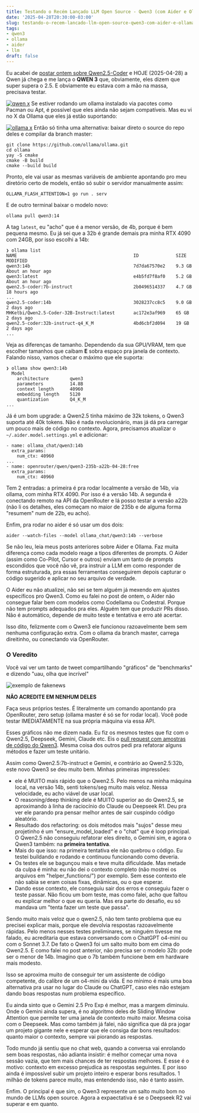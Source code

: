 ```yaml
---
title: Testando o Recém Lançado LLM Open Source - Qwen3 (com Aider e Ollama)
date: '2025-04-28T20:30:00-03:00'
slug: testando-o-recem-lancado-llm-open-source-qwen3-com-aider-e-ollama
tags:
- qwen3
- ollama
- aider
- llm
draft: false
---
```




Eu acabei de [postar ontem sobre Qwen2.5-Coder](https://www.akitaonrails.com/2025/04/27/testando-llms-com-aider-na-runpod-qual-usar-pra-codigo) e HOJE (2025-04-28) a Qwen já chega e me lança o **QWEN 3** que, obviamente, eles dizem que super supera o 2.5. E obviamente eu estava com a mão na massa, precisava testar.

[![qwen x](https://new-uploads-akitaonrails.s3.us-east-2.amazonaws.com/e1ipve95x7e6nlnf7qffayzsz0ag)](https://x.com/AkitaOnRails/status/1916974917872193780)
Se estiver rodando um ollama instalado via pacotes como Pacman ou Apt, é possível que eles ainda não sejam compatíveis. Mas eu vi no X da Ollama que eles já estão suportando:

[![ollama x](https://new-uploads-akitaonrails.s3.us-east-2.amazonaws.com/yrkrg6l6r4nvnmfefiqoaplbf6cw)](https://ollama.com/library/qwen3)
Então só tinha uma alternativa: baixar direto o source do repo deles e compilar da branch master:

```
git clone https://github.com/ollama/ollama.git
cd ollama
yay -S cmake
cmake -B build
cmake --build build
```

Pronto, ele vai usar as mesmas variáveis de ambiente apontando pro meu diretório certo de models, então só subir o servidor manualmente assim:

```
OLLAMA_FLASH_ATTENTION=1 go run . serv
```

E de outro terminal baixar o modelo novo:

```
ollama pull qwen3:14
```

A tag `latest`, eu "acho" que é a menor versão, de 4b, porque é bem pequena mesmo. Eu já sei que a 32b é grande demais pra minha RTX 4090 com 24GB, por isso escolhi a 14b:

```
❯ ollama list
NAME                                            ID              SIZE      MODIFIED
qwen3:14b                                       7d7da67570e2    9.3 GB    About an hour ago
qwen3:latest                                    e4b5fd7f8af0    5.2 GB    About an hour ago
qwen2.5-coder:7b-instruct                       2b0496514337    4.7 GB    18 hours ago
...
qwen2.5-coder:14b                               3028237cc8c5    9.0 GB    2 days ago
MHKetbi/Qwen2.5-Coder-32B-Instruct:latest       ac172e3af969    65 GB     2 days ago
qwen2.5-coder:32b-instruct-q4_K_M               4bd6cbf2d094    19 GB     2 days ago
...
```

Veja as diferenças de tamanho. Dependendo da sua GPU/VRAM, tem que escolher tamanhos que caibam **E** sobra espaço pra janela de contexto. Falando nisso, vamos checar o máximo que ele suporta:

```
❯ ollama show qwen3:14b
  Model
    architecture        qwen3
    parameters          14.8B
    context length      40960
    embedding length    5120
    quantization        Q4_K_M
...
```

Já é um bom upgrade: a Qwen2.5 tinha máximo de 32k tokens, o Qwen3 suporta até 40k tokens. Não é nada revolucionário, mas já dá pra carregar um pouco mais de código no contexto. Agora, precisamos atualizar o `~/.aider.model.settings.yml` e adicionar:

```
- name: ollama_chat/qwen3:14b
  extra_params:
    num_ctx: 40960
...
- name: openrouter/qwen/qwen3-235b-a22b-04-28:free
  extra_params:
    num_ctx: 40960
```

Tem 2 entradas: a primeira é pra rodar localmente a versão de 14b, via ollama, com minha RTX 4090. Por isso é a versão 14b. A segunda é conectando remoto na API da OpenRouter e lá posso testar a versão a22b (não li os detalhes, eles começam no maior de 235b e de alguma forma "resumem" num de 22b, eu acho).

Enfim, pra rodar no aider é só usar um dos dois:

```
aider --watch-files --model ollama_chat/qwen3:14b --verbose
```

Se não leu, leia meus posts anteriores sobre Aider e Ollama. Faz muita diferença como cada modelo reage a tipos diferentes de prompts. O Aider (assim como Co-Pilot, Cursor e outros) enviam um tanto de prompts escondidos que você não vê, pra instruir a LLM em como responder de forma estruturada, pra essas ferramentas conseguirem depois capturar o código sugerido e aplicar no seu arquivo de verdade.

O Aider eu não atualizei, não sei se tem alguém já mexendo em ajustes específicos pro Qwen3. Como eu falei no post de ontem, o Aider não consegue falar bem com modelos como Codellama ou Codestral. Porque não tem prompts adequados pra eles. Alguém tem que produzir PRs disso. Não é automático, depende de muito teste e tentativa e erro até acertar.

Isso dito, felizmente com o Qwen3 ele funcionou razoavelmente bem sem nenhuma configuração extra. Com o ollama da branch master, carrega direitinho, ou conectando via OpenRouter.

### O Veredito

Você vai ver um tanto de tweet compartilhando "gráficos" de "benchmarks" e dizendo "uau, olha que incrível"

![exemplo de fakenews](https://new-uploads-akitaonrails.s3.us-east-2.amazonaws.com/pa8p2i7givn9sqeldkx2mfog9wws)

**NÃO ACREDITE EM NENHUM DELES**

Faça seus próprios testes. É literalmente um comando apontando pra OpenRouter, zero setup (ollama master é só se for rodar local). Você pode testar IMEDIATAMENTE na sua própria máquina via essa API.

Esses gráficos não me dizem nada. Eu fiz os mesmos testes que fiz com o Qwen2.5, Deepseek, Gemini, Claude etc. Eis o [pull request com amostras de código do Qwen3](https://github.com/akitaonrails/Tiny-Qwen-CLI/pull/5). Mesma coisa dos outros pedi pra refatorar alguns métodos e fazer um teste unitário.

Assim como Qwen2.5:7b-instruct e Gemini, e contrário ao Qwen2.5:32b, este novo Qwen3 se deu muito bem. Minhas primeiras impressões:

- ele é MUITO mais rápido que o Qwen2.5. Pelo menos na minha máquina local, na versão 14b, senti tokens/seg muito mais veloz. Nessa velocidade, eu acho viável de usar local.
- O reasoning/deep thinking dele é MUITO superior ao do Qwen2.5, se aproximando à linha de raciocínio do Claude ou Deepseek R1. Deu pra ver ele parando pra pensar melhor antes de sair cuspindo código aleatório.
- Resultado dos refactoring: os dois métodos mais "sujos" desse meu projetinho é um "ensure_model_loaded" e o "chat" que é loop principal. O Qwen2.5 não conseguiu refatorar eles direito, o Gemini sim, e agora o Qwen3 também: na **primeira tentativa**.
- Mais do que isso: na primeira tentativa ele não quebrou o código. Eu testei buildando e rodando e continuou funcionando como deveria.
- Os testes ele se bagunçou mais e teve muita dificuldade. Mas metade da culpa é minha: eu não dei o contexto completo (não mostrei os arquivos em "helper_functions/") por exemplo. Sem esse contexto ele não sabia se eram coisas fixas, dinâmicas, ou o que esperar.
- Dando esse contexto, ele conseguiu sair dos erros e conseguiu fazer o teste passar. Não ficou um bom teste, mas como falei, acho que faltou eu explicar melhor o que eu queria. Mas era parte do desafio, eu só mandava um "tenta fazer um teste que passa".

Sendo muito mais veloz que o qwen2.5, não tem tanto problema que eu precisei explicar mais, porque ele devolvia respostas razoavelmente rápidas. Pelo menos nesses testes preliminares, se ninguém tivesse me falado, eu acreditaria que estava conversando com o ChatGPT o4-mini ou com o Sonnet 3.7. De fato o Qwen3 foi um salto muito bom em cima do Qwen2.5. E como falei no post anterior, não precisa ser o modelo 32b: pode ser o menor de 14b. Imagino que o 7b também funcione bem em hardware mais modesto.

Isso se aproxima muito de conseguir ter um assistente de código competente, do calibre de um o4-mini da vida. E no mínimo é mais uma boa alternativa pra usar no lugar do Claude ou ChatGPT, caso eles não estejam dando boas respostas num problema específico.

Eu ainda sinto que o Gemini 2.5 Pro Exp é melhor, mas a margem diminuiu. Onde o Gemini ainda supera, é no algoritmo deles de Sliding Window Attention que permite ter uma janela de contexto muito maior. Mesma coisa com o Deepseek. Mas como também já falei, não significa que dá pra jogar um projeto gigante nele e esperar que ele consiga dar bons resultados: quanto maior o contexto, sempre vai piorando as respostas.

Todo mundo já sentiu que no chat web, quando a conversa vai enrolando sem boas respostas, não adianta insistir: é melhor começar uma nova sessão vazia, que tem mais chances de ter respostas melhores. E esse é o motivo: contexto em excesso prejudica as respostas seguintes. E por isso ainda é impossível subir um projeto inteiro e esperar bons resultados. 1 milhão de tokens parece muito, mas entendendo isso, não é tanto assim.

Enfim. O principal é que sim, o Qwen3 represente um salto muito bom no mundo de LLMs open source. Agora a expaectativa é se o Deepseek R2 vai superar e em quanto.

